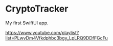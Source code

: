 # CryptoTracker
My first SwiftUI app. 

https://www.youtube.com/playlist?list=PLwvDm4Vfkdphbc3bgy_LpLRQ9DDfFGcFu
